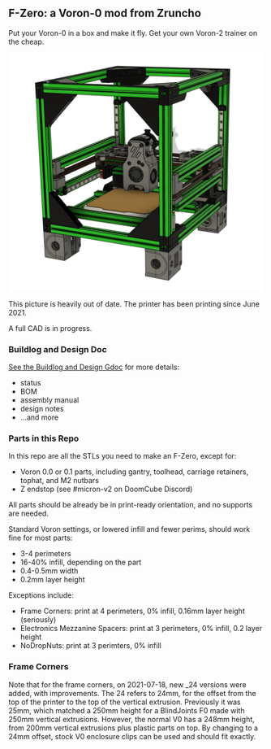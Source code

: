 ## F-Zero: a Voron-0 mod from Zruncho
Put your Voron-0 in a box and make it fly.  Get your own Voron-2 trainer on the cheap.

![picture](Images/front_green_black_silver.png)

This picture is heavily out of date.  The printer has been printing since June 2021.

A full CAD is in progress.

### Buildlog and Design Doc

[See the Buildlog and Design Gdoc](https://docs.google.com/document/d/1dm8itefYrLIsCcOQht9sdMzrXE8Jk30s56c9IwtRCkM/edit#heading=h.c4f5tznx0p31) for more details:
- status
- BOM
- assembly manual
- design notes
- ...and more

### Parts in this Repo

In this repo are all the STLs you need to make an F-Zero, except for:
- Voron 0.0 or 0.1 parts, including gantry, toolhead, carriage retainers, tophat, and M2 nutbars
- Z endstop (see #micron-v2 on DoomCube Discord)

All parts should be already be in print-ready orientation, and no supports are needed.

Standard Voron settings, or lowered infill and fewer perims, should work fine for most parts:
- 3-4 perimeters
- 16-40% infill, depending on the part
- 0.4-0.5mm width
- 0.2mm layer height

Exceptions include:
- Frame Corners: print at 4 perimeters, 0% infill, 0.16mm layer height (seriously)
- Electronics Mezzanine Spacers: print at 3 perimeters, 0% infill, 0.2 layer height
- NoDropNuts: print at 3 perimters, 0% infill

### Frame Corners

Note that for the frame corners, on 2021-07-18, new _24 versions were added,
with improvements.  The 24 refers to 24mm, for the offset from the top of the
printer to the top of the vertical extrusion.  Previously it was 25mm, which
matched a 250mm height for a BlindJoints F0 made with 250mm vertical extrusions.
However, the normal V0 has a 248mm height, from 200mm vertical extrusions
plus plastic parts on top.  By changing to a 24mm offset, stock V0 enclosure
clips can be used and should fit exactly.
